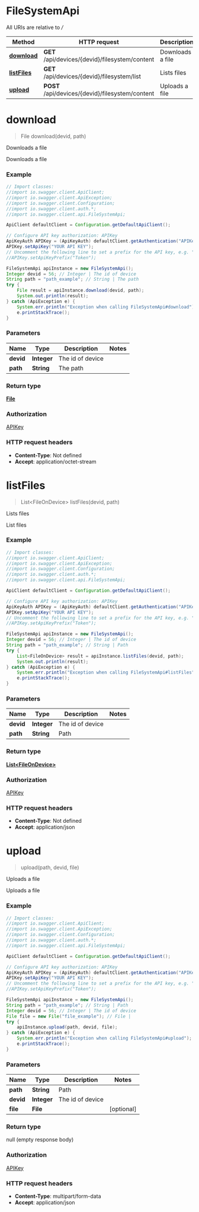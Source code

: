 # FileSystemApi

All URIs are relative to */*

Method | HTTP request | Description
------------- | ------------- | -------------
[**download**](FileSystemApi.md#download) | **GET** /api/devices/{devid}/filesystem/content | Downloads a file
[**listFiles**](FileSystemApi.md#listFiles) | **GET** /api/devices/{devid}/filesystem/list | Lists files
[**upload**](FileSystemApi.md#upload) | **POST** /api/devices/{devid}/filesystem/content | Uploads a file

<a name="download"></a>
# **download**
> File download(devid, path)

Downloads a file

Downloads a file

### Example
```java
// Import classes:
//import io.swagger.client.ApiClient;
//import io.swagger.client.ApiException;
//import io.swagger.client.Configuration;
//import io.swagger.client.auth.*;
//import io.swagger.client.api.FileSystemApi;

ApiClient defaultClient = Configuration.getDefaultApiClient();

// Configure API key authorization: APIKey
ApiKeyAuth APIKey = (ApiKeyAuth) defaultClient.getAuthentication("APIKey");
APIKey.setApiKey("YOUR API KEY");
// Uncomment the following line to set a prefix for the API key, e.g. "Token" (defaults to null)
//APIKey.setApiKeyPrefix("Token");

FileSystemApi apiInstance = new FileSystemApi();
Integer devid = 56; // Integer | The id of device
String path = "path_example"; // String | The path
try {
    File result = apiInstance.download(devid, path);
    System.out.println(result);
} catch (ApiException e) {
    System.err.println("Exception when calling FileSystemApi#download");
    e.printStackTrace();
}
```

### Parameters

Name | Type | Description  | Notes
------------- | ------------- | ------------- | -------------
 **devid** | **Integer**| The id of device |
 **path** | **String**| The path |

### Return type

[**File**](File.md)

### Authorization

[APIKey](../README.md#APIKey)

### HTTP request headers

 - **Content-Type**: Not defined
 - **Accept**: application/octet-stream

<a name="listFiles"></a>
# **listFiles**
> List&lt;FileOnDevice&gt; listFiles(devid, path)

Lists files

List files

### Example
```java
// Import classes:
//import io.swagger.client.ApiClient;
//import io.swagger.client.ApiException;
//import io.swagger.client.Configuration;
//import io.swagger.client.auth.*;
//import io.swagger.client.api.FileSystemApi;

ApiClient defaultClient = Configuration.getDefaultApiClient();

// Configure API key authorization: APIKey
ApiKeyAuth APIKey = (ApiKeyAuth) defaultClient.getAuthentication("APIKey");
APIKey.setApiKey("YOUR API KEY");
// Uncomment the following line to set a prefix for the API key, e.g. "Token" (defaults to null)
//APIKey.setApiKeyPrefix("Token");

FileSystemApi apiInstance = new FileSystemApi();
Integer devid = 56; // Integer | The id of device
String path = "path_example"; // String | Path
try {
    List<FileOnDevice> result = apiInstance.listFiles(devid, path);
    System.out.println(result);
} catch (ApiException e) {
    System.err.println("Exception when calling FileSystemApi#listFiles");
    e.printStackTrace();
}
```

### Parameters

Name | Type | Description  | Notes
------------- | ------------- | ------------- | -------------
 **devid** | **Integer**| The id of device |
 **path** | **String**| Path |

### Return type

[**List&lt;FileOnDevice&gt;**](FileOnDevice.md)

### Authorization

[APIKey](../README.md#APIKey)

### HTTP request headers

 - **Content-Type**: Not defined
 - **Accept**: application/json

<a name="upload"></a>
# **upload**
> upload(path, devid, file)

Uploads a file

Uploads a file

### Example
```java
// Import classes:
//import io.swagger.client.ApiClient;
//import io.swagger.client.ApiException;
//import io.swagger.client.Configuration;
//import io.swagger.client.auth.*;
//import io.swagger.client.api.FileSystemApi;

ApiClient defaultClient = Configuration.getDefaultApiClient();

// Configure API key authorization: APIKey
ApiKeyAuth APIKey = (ApiKeyAuth) defaultClient.getAuthentication("APIKey");
APIKey.setApiKey("YOUR API KEY");
// Uncomment the following line to set a prefix for the API key, e.g. "Token" (defaults to null)
//APIKey.setApiKeyPrefix("Token");

FileSystemApi apiInstance = new FileSystemApi();
String path = "path_example"; // String | Path
Integer devid = 56; // Integer | The id of device
File file = new File("file_example"); // File | 
try {
    apiInstance.upload(path, devid, file);
} catch (ApiException e) {
    System.err.println("Exception when calling FileSystemApi#upload");
    e.printStackTrace();
}
```

### Parameters

Name | Type | Description  | Notes
------------- | ------------- | ------------- | -------------
 **path** | **String**| Path |
 **devid** | **Integer**| The id of device |
 **file** | **File**|  | [optional]

### Return type

null (empty response body)

### Authorization

[APIKey](../README.md#APIKey)

### HTTP request headers

 - **Content-Type**: multipart/form-data
 - **Accept**: application/json

